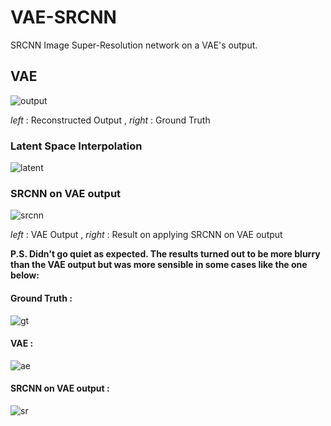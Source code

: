 # VAE-SRCNN
SRCNN Image Super-Resolution network on a VAE's output.

## VAE 

![output](https://github.com/l3th4l/VAE-SRCNN/blob/master/gifs/ezgif-2-48c8fa9858c5.gif)

*left* : Reconstructed Output , *right* : Ground Truth

### Latent Space Interpolation 
![latent](https://github.com/l3th4l/VAE-SRCNN/blob/master/gifs/ezgif.com-gif-maker_r.gif)

### SRCNN on VAE output 
![srcnn](https://github.com/l3th4l/VAE-SRCNN/blob/master/gifs/ezgif-2-f32a39f57016.gif) 

*left* : VAE Output , *right* : Result on applying SRCNN on VAE output 

**P.S. Didn't go quiet as expected. The results turned out to be more blurry than the VAE output but was more sensible in some cases like the one below:**

#### Ground Truth :
![gt](https://media.discordapp.net/attachments/542340298408198145/647754592964182028/wH3GV2UoqFxowAAAABJRU5ErkJggg.png?width=229&height=227)
#### VAE :
![ae](https://media.discordapp.net/attachments/542340298408198145/647754549137899532/BlAH8G355p4Y9MvciIrYQkbkXEbGFiDdRMQWIt74ERFbiHjjR0RsIeKNHxGxhYg3fkTEFiLeBERW4h440dEbCHD2gOTtFKULD0AA.png?width=229&height=227)
#### SRCNN on VAE output :
![sr](https://media.discordapp.net/attachments/542340298408198145/647754566938394672/KcGu7KbeC7MAAAAASUVORK5CYII.png?width=229&height=227)
